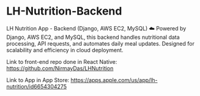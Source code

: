 # LH-Nutrition-Backend
LH Nutrition App - Backend (Django, AWS EC2, MySQL)
☁️ Powered by Django, AWS EC2, and MySQL, this backend handles nutritional data processing, API requests, and automates daily meal updates. Designed for scalability and efficiency in cloud deployment.

Link to front-end repo done in React Native:
https://github.com/NirmayDas/LHNutrition

Link to App in App Store:
https://apps.apple.com/us/app/lh-nutrition/id6654304275
